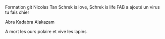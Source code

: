 Formation git
Nicolas Tan
Schrek is love, Schrek is life
FAB a ajouté un virus
tu fais chier

Abra Kadabra Alakazam

A mort les ours polaire et vive les lapins
